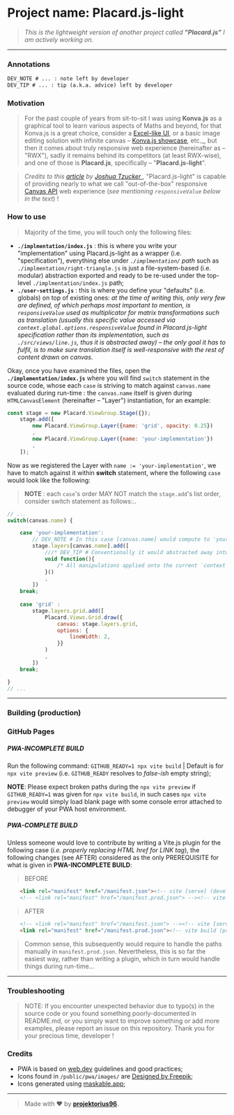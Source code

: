 # Project name: **Placard.js-light**

> _This is the lightweight version of another project called **"Placard.js"** I am actively working on._

---

### Annotations

```diff
DEV_NOTE # ... : note left by developer
DEV_TIP # ... : tip (a.k.a. advice) left by developer
```

### Motivation

> For the past couple of years from sit-to-sit I was using **Konva.js** as a graphical tool to learn various aspects of Maths and beyond, for that Konva.js is a great choice, consider a [Excel-like UI](https://youtube.com/playlist?list=PL7JUsQnnxGCsfxAjqhqPzBYHxk2o4u2bo&si=F-IaKSHgk79XAXw_), or a basic image editing solution with infinite canvas – [Konva.js showcase](https://konvajs.org/docs/sandbox/index.html), etc._, but then it comes about truly responsive web experience (hereinafter as – "RWX"), sadly it remains behind its competitors (at least RWX-wise), and one of those is **Placard.js**, specifically – "**Placard.js-light**".

> _Credits to this [article](https://joshuatz.com/posts/2022/canvas-hit-detection-methods/) by [Joshua Tzucker ](https://www.linkedin.com/in/joshuatzucker/)_, "Placard.js-light" is capable of providing nearly to what we call "out-of-the-box" responsive [Canvas API](https://html.spec.whatwg.org/multipage/canvas.html) web experience (_see mentioning `responsiveValue` below in the text_) !

### How to use

> Majority of the time, you will touch only the following files:
- **`./implmentation/index.js`** : this is where you write your "implementation" using Placard.js-light as a wrapper (i.e. "specification"), everything else under _`./implmentation/` path_ such as `./implmentation/right-triangle.js` is just a file-system-based (i.e. modular) abstraction exported and ready to be re-used under the top-level `./implmentation/index.js` path;
- **`./user-settings.js`** : this is where you define your "defaults" (i.e. globals) on top of existing ones: _at the time of writing this, only very few are defined, of which perhaps most important to mention, is `responsiveValue` used as multiplicator for matrix transformations such as translation (usually this specific value accessed via `context.global.options.responsiveValue` found in Placard.js-light specification rather than its implementation, such as `./src/views/line.js`, thus it is abstracted away) – the only goal it has to fulfil, is to make sure translation itself is well-responsive with the rest of content drawn on canvas_.

Okay, once you have examined the files, open the **`./implementation/index.js`** where you will find `switch` statement in the source code, whose each `case` is striving to match against `canvas.name` evaluated during run-time : the `canvas.name` itself is given during `HTMLCanvasElement` (hereinafter – "Layer") instantiation, for an example:

```js
const stage = new Placard.ViewGroup.Stage({});
    stage.add([
        new Placard.ViewGroup.Layer({name: 'grid', opacity: 0.25})
        ,
        new Placard.ViewGroup.Layer({name: 'your-implementation'})
        ,
    ]);
```

Now as we registered the Layer with `name := 'your-implementation'`, we have to match against it within **switch** statement, where the following `case` would look like the following:

> **NOTE** : each `case`'s order MAY NOT match the `stage.add`'s list order, consider switch statement as follows:..

```js
// ...
switch(canvas.name) {

    case 'your-implementation':
        // DEV_NOTE # In this case [canvas.name] would compute to 'your-implementation' during run-time:
        stage.layers[canvas.name].add([
            ///* DEV_TIP # Conventionally it would abstracted away into its own logic under `./implementation/<implementation-name.js>`, for an example `./implementation/right-triangle.js`, otherwise we can simply use `void function` to contain such logic... */
            void function(){
                /* All manipulations applied onto the current `context` goes here... */
            }()
            ,
        ])
    break;
    
    case 'grid' :
        stage.layers.grid.add([
            Placard.Views.Grid.draw({
                canvas: stage.layers.grid, 
                options: {
                    lineWidth: 2,
                }}
            )
            ,
        ])
    break;

}
// ...
```

---

### Building (production)

### GitHub Pages

##### PWA-INCOMPLETE BUILD

Run the following command: `GITHUB_READY=1 npx vite build` | Default is for `npx vite preview` (i.e. `GITHUB_READY` resolves to _false-ish_ empty string); 

**NOTE**: Please expect broken paths during the `npx vite preview` if `GITHUB_READY=1` was given for `npx vite build`, in such cases `npx vite preview` would simply load blank page with some console error attached to debugger of your PWA host environment.

##### PWA-COMPLETE BUILD

Unless someone would love to contribute by writing a Vite.js plugin for the following case (_i.e. properly replacing HTML href for LINK tag_), the following changes (see AFTER) considered as the only PREREQUISITE for what is given in **PWA-INCOMPLETE BUILD**:

> BEFORE

```html
    <link rel="manifest" href="/manifest.json"><!-- vite [serve] (development) -->
    <!-- <link rel="manifest" href="/manifest.prod.json"> --><!-- vite build (production) -->
```

> AFTER

```html
    <!-- <link rel="manifest" href="/manifest.json"> --><!-- vite [serve] (development) -->
    <link rel="manifest" href="/manifest.prod.json"><!-- vite build (production) -->
```

> Common sense, this subsequently would require to handle the paths manually in `manifest.prod.json`. Nevertheless, this is so far the easiest way, rather than writing a plugin, which in turn would handle things during run-time...

---

### Troubleshooting

> NOTE: If you encounter unexpected behavior due to typo(s) in the source code or you found something poorly-documented in README.md, or you simply want to improve something or add more examples, please report an issue on this repository. Thank you for your precious time, developer !

### Credits

- PWA is based on [web.dev](https://web.dev/learn/pwa) guidelines and good practices;
- Icons found in `/public/pwa/images/` are [Designed by Freepik](https://www.freepik.com/icon/android_6424298#fromView=search&page=1&position=27&uuid=b1e6241a-d535-4fc9-ba15-95748332be6a);
- Icons generated using [maskable.app](https://maskable.app/editor);

---

> Made with ♥ by [**projektorius96**](https://github.com/projektorius96).